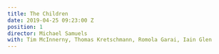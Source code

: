 ```yaml
---
title: The Children
date: 2019-04-25 09:23:00 Z
position: 1
director: Michael Samuels
with: Tim McInnerny, Thomas Kretschmann, Romola Garai, Iain Glen
---
```



